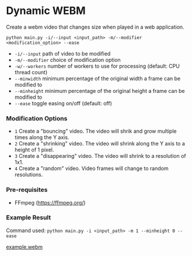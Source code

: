 # Dynamic WEBM

Create a webm video that changes size when played in a web application.

```
python main.py -i/--input <input_path> -m/--modifier <modification_option> --ease
```

- `-i/--input` path of video to be modified
- `-m/--modifier` choice of modification option
- `-w/--workers` number of workers to use for processing (default: CPU thread count)
- `--minwidth` minimum percentage of the original width a frame can be modified to
- `--minheight` minimum percentage of the original height a frame can be modified to
- `--ease` toggle easing on/off (default: off)

### Modification Options

- `1` Create a "bouncing" video. The video will shrik and grow multiple times along the Y axis.
- `2` Create a "shrinking" video. The video will shrink along the Y axis to a height of 1 pixel.
- `3` Create a "disappearing" video. The video will shrink to a resolution of 1x1.
- `4` Create a "random" video. Video frames will change to random resolutions.

### Pre-requisites

- FFmpeg (https://ffmpeg.org/)

### Example Result

Command used: `python main.py -i <input_path> -m 1 --minheight 0 --ease`

[example.webm](https://user-images.githubusercontent.com/45544056/182500464-c14adb3d-9396-4821-b89a-558e1dbdeca7.webm)
